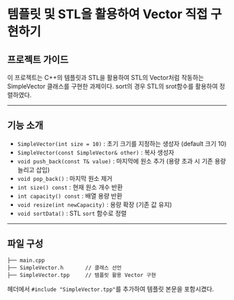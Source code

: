 # 템플릿 및 STL을 활용하여 Vector 직접 구현하기

## 프로젝트 가이드

이 프로젝트는 C++의 템플릿과 STL을 활용하여 STL의 Vector처럼 작동하는 SimpleVector 클래스를 구현한 과제이다.
sort의 경우 STL의 srot함수를 활용하여 정렬하였다.

---

## 기능 소개

- `SimpleVector(int size = 10)` : 초기 크기를 지정하는 생성자 (default 크기 10)
- `SimpleVector(const SimpleVector& other)` : 복사 생성자
- `void push_back(const T& value)` : 마지막에 원소 추가 (용량 초과 시 기존 용량 늘리고 삽입)
- `void pop_back()` : 마지막 원소 제거
- `int size() const` : 현재 원소 개수 반환
- `int capacity() const` : 배열 용량 반환
- `void resize(int newCapacity)` : 용량 확장 (기존 값 유지)
- `void sortData()` : STL `sort` 함수로 정렬

---

## 파일 구성
``` less
├── main.cpp
├── SimpleVector.h       // 클래스 선언
├── SimpleVector.tpp     // 템플릿 활용 Vector 구현
```

헤더에서 `#include "SimpleVector.tpp"`를 추가하여 템플릿 본문을 포함시켰다.
